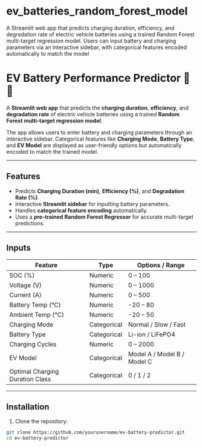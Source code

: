 # ev_batteries_random_forest_model
A Streamlit web app that predicts charging duration, efficiency, and degradation rate of electric vehicle batteries using a trained Random Forest multi-target regression model. Users can input battery and charging parameters via an interactive sidebar, with categorical features encoded automatically to match the model


# EV Battery Performance Predictor 🚗🔋

A **Streamlit web app** that predicts the **charging duration**, **efficiency**, and **degradation rate** of electric vehicle batteries using a trained **Random Forest multi-target regression model**.  

The app allows users to enter battery and charging parameters through an interactive sidebar. Categorical features like **Charging Mode**, **Battery Type**, and **EV Model** are displayed as user-friendly options but automatically encoded to match the trained model.  

---

## Features

- Predicts **Charging Duration (min)**, **Efficiency (%)**, and **Degradation Rate (%)**.  
- Interactive **Streamlit sidebar** for inputting battery parameters.  
- Handles **categorical feature encoding** automatically.  
- Uses a **pre-trained Random Forest Regressor** for accurate multi-target predictions.  

---

## Inputs

| Feature | Type | Options / Range |
|---------|------|----------------|
| SOC (%) | Numeric | 0 – 100 |
| Voltage (V) | Numeric | 0 – 1000 |
| Current (A) | Numeric | 0 – 500 |
| Battery Temp (°C) | Numeric | -20 – 80 |
| Ambient Temp (°C) | Numeric | -20 – 50 |
| Charging Mode | Categorical | Normal / Slow / Fast |
| Battery Type | Categorical | Li-ion / LiFePO4 |
| Charging Cycles | Numeric | 0 – 2000 |
| EV Model | Categorical | Model A / Model B / Model C |
| Optimal Charging Duration Class | Categorical | 0 / 1 / 2 |

---

## Installation

1. Clone the repository:

```bash
git clone https://github.com/yourusername/ev-battery-predictor.git
cd ev-battery-predictor
